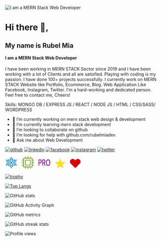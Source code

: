 ![I am a MERN Stack Web Developer](https://i.ibb.co/vqRnDHC/github-Pic.png)
# Hi there 👋,
## My name is Rubel Mia
#### I am a MERN Stack Web Developer


 I have been working in MERN STACK Sector since 2019 and I have been working with a lot of Clients and all are satisfied. Playing with coding is my passion. I have done 100+ projects successfully.
   I currently work on
      MERN STACK Website like Portfolio, Ecommerce, Blog.
     Web Application Like Facebook, Instagram, Twitter.
 I'm a hard-working and dedicated person.
 Feel free to contact me,
  Cheers!

Skills: MONGO DB / EXPRESS JS / REACT / NODE JS / HTML / CSS/SASS/ WORDPRESS

- 🔭 I’m currently working on mern stack web design & development 
- 🌱 I’m currently learning mern stack development 
- 👯 I’m looking to collaborate on github 
- 🤔 I’m looking for help with github.com/rubelmiadev
- 💬 Ask me about Web Development 


[<img src='https://cdn.jsdelivr.net/npm/simple-icons@3.0.1/icons/github.svg' alt='github'  height='40'>](https://github.com/rubelmiadev)  [<img src='https://cdn.jsdelivr.net/npm/simple-icons@3.0.1/icons/linkedin.svg' alt='linkedin' margin-left='10px' height='40'>](https://www.linkedin.com/in/rubelmiadev/)  [<img src='https://cdn.jsdelivr.net/npm/simple-icons@3.0.1/icons/facebook.svg' alt='facebook' margin-left='10px' height='40'>](https://www.facebook.com/rubelmiadev)  [<img src='https://cdn.jsdelivr.net/npm/simple-icons@3.0.1/icons/instagram.svg' alt='instagram' margin-left='10px' height='40'>](https://www.instagram.com/rubelmiadev/)  [<img src='https://cdn.jsdelivr.net/npm/simple-icons@3.0.1/icons/twitter.svg' alt='twitter' margin-left='10px' height='40'>](https://twitter.com/rubelmiadev)  

<a href='https://archiveprogram.github.com/'><img src='https://raw.githubusercontent.com/acervenky/animated-github-badges/master/assets/acbadge.gif' width='40' height='40'></a> <a href='https://docs.github.com/en/developers'><img src='https://raw.githubusercontent.com/acervenky/animated-github-badges/master/assets/devbadge.gif' width='40' height='40'></a> <a href='https://github.com/pricing'><img src='https://raw.githubusercontent.com/acervenky/animated-github-badges/master/assets/pro.gif' width='40' height='40'></a> <a href='https://stars.github.com/'><img src='https://raw.githubusercontent.com/acervenky/animated-github-badges/master/assets/starbadge.gif' width='35' height='35'></a> <a href='https://docs.github.com/en/github/supporting-the-open-source-community-with-github-sponsors'><img src='https://raw.githubusercontent.com/acervenky/animated-github-badges/master/assets/sponsorbadge.gif' width='35' height='35'></a> 

[![trophy](https://github-profile-trophy.vercel.app/?username=rubelmiadev)](https://github.com/ryo-ma/github-profile-trophy)

[![Top Langs](https://github-readme-stats.vercel.app/api/top-langs/?username=rubelmiadev)](https://github.com/anuraghazra/github-readme-stats)

![GitHub stats](https://github-readme-stats.vercel.app/api?username=rubelmiadev&show_icons=true)  

![GitHub Activity Graph](https://activity-graph.herokuapp.com/graph?username=rubelmiadev)  

![GitHub metrics](https://metrics.lecoq.io/rubelmiadev)  

![GitHub streak stats](https://github-readme-streak-stats.herokuapp.com/?user=rubelmiadev)  

![Profile views](https://gpvc.arturio.dev/rubelmiadev)   
